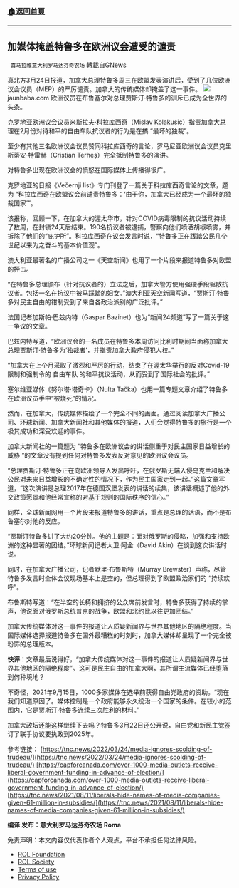 ###  [:house:返回首頁](https://github.com/ourhimalayas/txt)
---


## 加媒体掩盖特鲁多在欧洲议会遭受的谴责
` 喜马拉雅意大利罗马达芬奇农场` [轉載自GNews](https://gnews.org/zh-hans/2230593/)

真北方3月24日报道，加拿大总理特鲁多周三在欧盟发表演讲后，受到了几位欧洲议会议员（MEP）的严厉谴责。加拿大的传统媒体却掩盖了这一事件。
![](https://assets.gnews.org/wp-content/uploads/2022/03/E-1.jpg)jaunbaba.com
欧洲议员在布鲁塞尔对总理贾斯汀·特鲁多的训斥已成为全世界的头条。

克罗地亚欧洲议会议员米斯拉夫·科拉库西奇（Mislav Kolakusic）指责加拿大总理在2月份对待和平的自由车队抗议者的行为是在搞 “最坏的独裁”。

至少有其他三名欧洲议会议员赞同科拉库西奇的言论，罗马尼亚欧洲议会议员克里斯蒂安·特雷赫（Cristian Terheș）完全抵制特鲁多的演讲。

对特鲁多出现在欧洲议会的愤怒在国际媒体上传播得很广。

克罗地亚的日报《Večernji list》专门刊登了一篇关于科拉库西奇言论的文章，题为 “科拉库西奇在欧盟议会前谴责特鲁多：‘由于你，加拿大已经成为一个最坏的独裁国家’”。

该报称，回顾一下，在加拿大的渥太华市，针对COVID病毒限制的抗议活动持续了数周，在封锁24天后结束。190名抗议者被逮捕，警察向他们喷洒胡椒喷雾，并拆除了他们的“庇护所”。科拉库西奇在议会发言时说，“特鲁多正在践踏公民几个世纪以来为之奋斗的基本价值观”。

澳大利亚最著名的广播公司之一《天空新闻》也用了一个片段来报道特鲁多对欧盟的抨击。

“在特鲁多总理颁布（针对抗议者的）立法之后，加拿大警方使用强硬手段驱散抗议者。包括一名在抗议中被马踩踏的妇女。”澳大利亚天空新闻写道，“贾斯汀·特鲁多对民主自由的钳制受到了来自各政治派别的广泛批评。”

法国记者加斯帕·巴兹内特（Gaspar Bazinet）也为“新闻24频道”写了一篇关于这一争议的文章。

巴兹内特写道，“欧洲议会的一名成员在特鲁多本周访问比利时期间当面称加拿大总理贾斯汀·特鲁多为‘独裁者’，并指责加拿大政府侵犯人权。”

“加拿大在上个月采取了激烈和严厉的行动，结束了在渥太华举行的反对Covid-19限制和强制令的 自由车队 的和平抗议活动，从而受到了国际社会的批评。”

塞尔维亚媒体《努尔塔·塔奇卡》（Nulta Tačka）也用一篇专题文章介绍了特鲁多在欧洲议员手中“被烧死”的情况。

然而，在加拿大，传统媒体描绘了一个完全不同的画面。通过阅读加拿大广播公司、环球新闻、加拿大新闻社和其他媒体的报道，人们会觉得特鲁多的旅行是一个极其成功和深受欢迎的事件。

加拿大新闻社的一篇题为 “特鲁多在欧洲议会的讲话侧重于对民主国家日益增长的威胁 ”的文章没有提到任何对特鲁多发表反对意见的欧洲议会议员。

“总理贾斯汀·特鲁多正在向欧洲领导人发出呼吁，在俄罗斯无端入侵乌克兰和解决公民对未来日益增长的不确定性的情况下，作为民主国家走到一起。”这篇文章写道，“这次演讲是总理2017年在德国汉堡发表的讲话的续集，该讲话概述了他的外交政策愿景和他经常宣称的对基于规则的国际秩序的信心。”

同样，全球新闻网用一个片段来报道特鲁多的讲话，重点是总理的话语，而不是布鲁塞尔对他的反应。

“贾斯汀特鲁多讲了大约20分钟。他的主题是：面对俄罗斯的侵略，加强和支持欧洲的这种显著的团结。”环球新闻记者大卫·阿金（David Akin）在谈到这次讲话时说。

同时，在加拿大广播公司，记者默里·布鲁斯特（Murray Brewster）声称，尽管特鲁多发言时全体会议现场基本上是空的，但总理得到了欧盟政治家们的 “持续欢呼”。

布鲁斯特写道：“在半空的长椅和拥挤的公众席前发言时，特鲁多获得了持续的掌声，他说面对俄罗斯总统普京的战争，欧盟和北约比以往更加团结。”

加拿大传统媒体对这一事件的报道让人质疑新闻界与世界其他地区的隔绝程度。当国际媒体选择报道特鲁多在国外最糟糕的时刻时，加拿大媒体却呈现了一个完全被粉饰的总理版本。

**快评**：文章最后说得好，“加拿大传统媒体对这一事件的报道让人质疑新闻界与世界其他地区的隔绝程度”。这可是民主自由的加拿大啊，其所谓主流媒体已经堕落到何种境地？

不奇怪，2021年9月15日，1000多家媒体在选举前获得自由党政府的资助。“现在我们知道原因了。媒体控制是一个政府能够永久统治一个国家的条件。在较小的范围内，它是贾斯汀·特鲁多连续三次胜利的材料。”

加拿大政坛还能这样继续下去吗？特鲁多3月22日还公开说，自由党和新民主党签订了联手协议要执政到2025年。

参考链接：
[https://tnc.news/2022/03/24/media-ignores-scolding-of-trudeau/](https://tnc.news/2022/03/24/media-ignores-scolding-of-trudeau/)
[https://capforcanada.com/over-1000-media-outlets-receive-liberal-government-funding-in-advance-of-election/](https://capforcanada.com/over-1000-media-outlets-receive-liberal-government-funding-in-advance-of-election/)
[https://tnc.news/2021/08/11/liberals-hide-names-of-media-companies-given-61-million-in-subsidies/](https://tnc.news/2021/08/11/liberals-hide-names-of-media-companies-given-61-million-in-subsidies/)


**编译 发布：意大利罗马达芬奇农场 Roma**



 

免责声明：本文内容仅代表作者个人观点，平台不承担任何法律风险。

- [ROL Foundation](https://rolfoundation.org/)
- [ROL Society](https://rolsociety.org/)
- [Terms of use](https://gnews.org/terms-of-use-3/)
- [Privacy Policy](https://gnews.org/privacy-policy/)

